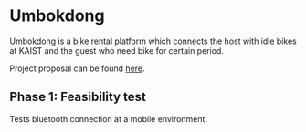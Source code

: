 # Umbokdong

Umbokdong is a bike rental platform which connects the host with idle bikes at KAIST and the guest who need bike for certain period.

Project proposal can be found [here](https://docs.google.com/document/d/1-pGyB7iIOzcH1PSE6J6R8ypj9ZFiqSP8GSx83IVwja0/edit#heading=h.ivxtc749hbhq).

## Phase 1: Feasibility test

Tests bluetooth connection at a mobile environment.